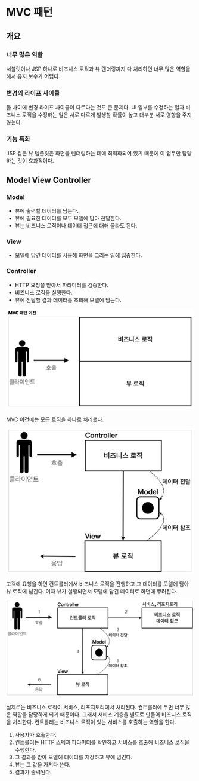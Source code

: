 # MVC 패턴

## 개요
### 너무 많은 역할

서블릿이나 JSP 하나로 비즈니스 로직과 뷰 렌더링까지 다 처리하면 너무 많은 역할을 해서 유지 보수가 어렵다.

### 변경의 라이프 사이클

둘 사이에 변경 라이프 사이클이 다르다는 것도 큰 문제다. UI 일부를 수정하는 일과 비즈니스 로직을 수정하는 일은 서로 다르게 발생할 확률이 높고 대부분 서로 영향을 주지 않는다.

### 기능 특화

JSP 같은 뷰 템플릿은 화면을 렌더링하는 데에 최적화되어 있기 때문에 이 업무만 담당하는 것이 효과적이다.

## Model View Controller
### Model

- 뷰에 출력할 데이터를 담는다.
- 뷰에 필요한 데이터를 모두 모델에 담아 전달한다.
- 뷰는 비즈니스 로직이나 데이터 접근에 대해 몰라도 된다.

### View

- 모델에 담긴 데이터를 사용해 화면을 그리는 일에 집중한다.

### Controller

- HTTP 요청을 받아서 파라미터를 검증한다.
- 비즈니스 로직을 실행한다.
- 뷰에 전달할 결과 데이터를 조회해 모델에 담는다.

![](../../.gitbook/assets/kimyounghan-spring-mvc/03/screenshot%202021-06-19%20오후%207.21.02.png)

MVC 이전에는 모든 로직을 하나로 처리했다.

![](../../.gitbook/assets/kimyounghan-spring-mvc/03/screenshot%202021-06-19%20오후%207.21.13.png)

고객에 요청을 하면 컨트롤러에서 비즈니스 로직을 진행하고 그 데이터를 모델에 담아 뷰 로직에 넘긴다. 이때 뷰가 실행되면서 모델에 담긴 데이터로 화면에 뿌려진다.

![](../../.gitbook/assets/kimyounghan-spring-mvc/03/screenshot%202021-06-19%20오후%207.21.18.png)

실제로는 비즈니스 로직이 서비스, 리포지토리에서 처리된다. 컨트롤러에 두면 너무 많은 역할을 담당하게 되기 때문이다. 그래서 서비스 계층을 별도로 만들어 비즈니스 로직을 처리한다. 컨트롤러는 비즈니스 로직이 있는 서비스를 호출하는 역할을 한다. 

1. 사용자가 호출한다.
2. 컨트롤러는 HTTP 스펙과 파라미터를 확인하고 서비스를 호출해 비즈니스 로직을 수행한다. 
3. 그 결과를 받아 모델에 데이터를 저장하고 뷰에 넘긴다. 
4. 뷰는 그 값을 가져다 쓴다.
5. 결과가 출력된다.